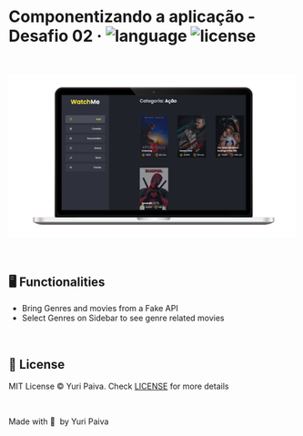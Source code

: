 # Componentizando a aplicação - Desafio 02 &middot; ![language](https://img.shields.io/github/languages/top/yuriqpaiva/componentizando-app-desafio-02?color=blueviolet) ![license](https://img.shields.io/github/license/yuriqpaiva/componentizando-app-desafio-02?color=red)
<br />

![image](/public/images/app.png)

<br />

## 🖥 Functionalities
- Bring Genres and movies from a Fake API
- Select Genres on Sidebar to see genre related movies

<br />

## 📝 License

MIT License © Yuri Paiva. Check [LICENSE](LICENSE) for more details

<br>

Made with 💜 &nbsp;by Yuri Paiva